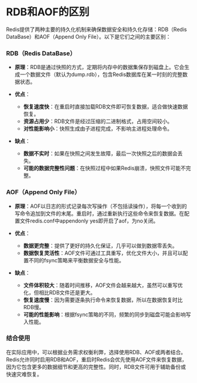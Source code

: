 # RDB和AOF的区别
Redis提供了两种主要的持久化机制来确保数据安全和持久化存储：RDB（Redis DataBase）和AOF（Append Only File）。以下是它们之间的主要区别：

### RDB（Redis DataBase）
- **原理**：RDB是通过快照的方式，定期将内存中的数据集保存到磁盘上。它会生成一个数据文件（默认为dump.rdb），包含Redis数据库在某一时刻的完整数据状态。
- **优点**：
  - **恢复速度快**：在重启时直接加载RDB文件即可恢复数据，适合做快速数据恢复。
  - **资源占用少**：RDB文件是经过压缩的二进制格式，占用空间较小。
  - **对性能影响小**：快照生成由子进程完成，不影响主进程处理命令。

- **缺点**：
  - **数据不实时**：如果在快照之间发生故障，最后一次快照之后的数据会丢失。
  - **可能的数据完整性问题**：在快照过程中如果Redis崩溃，快照文件可能不完整。

### AOF（Append Only File）
- **原理**：AOF以日志的形式记录每次写操作（不包括读操作），将每一个收到的写命令追加到文件的末尾。重启时，通过重新执行这些命令来恢复数据。在配置文件redis.conf中appendonly yes即开启了aof，为no关闭。
- **优点**：
  - **数据更完整**：提供了更好的持久化保证，几乎可以做到数据零丢失。
  - **数据恢复灵活性**：AOF文件可通过工具重写，优化文件大小，并且可以配置不同的fsync策略来平衡数据安全与性能。

- **缺点**：
  - **文件体积较大**：随着时间推移，AOF文件会越来越大，虽然可以重写优化，但相比RDB文件还是更大。
  - **恢复速度慢**：因为需要逐条执行命令来恢复数据，所以在数据恢复时比RDB慢。
  - **可能的性能影响**：根据fsync策略的不同，频繁的同步到磁盘可能会影响写入性能。

### 结合使用
在实际应用中，可以根据业务需求权衡利弊，选择使用RDB、AOF或两者结合。Redis允许同时启用RDB和AOF，重启时Redis会优先使用AOF文件来恢复数据，因为它包含更多的数据细节和更高的完整性。同时，RDB文件可用于辅助备份或快速灾难恢复。